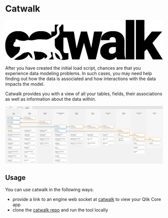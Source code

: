# Catwalk

![catwalk](https://github.com/qlik-oss/catwalk/blob/master/src/assets/catwalk.svg)

After you have created the initial load script, chances are that you experience data modeling problems. In such cases,
you may need help finding out how the data is associated and how interactions with the data impacts the model.

Catwalk provides you with a view of all your tables, fields, their associations as well as information about the data
within.

![screenshot](https://github.com/qlik-oss/catwalk/blob/master/screenshot.png)

## Usage

You can use catwalk in the following ways:

* provide a link to an engine web socket at [catwalk](https://catwalk.core.qlik.com/) to view your Qlik Core app
* clone the [catwalk repo](https://github.com/qlik-oss/catwalk) and run the tool locally